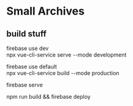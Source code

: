 # Small Archives


build stuff
----

firebase use dev  
npx vue-cli-service serve --mode development

firebase use default  
npx vue-cli-service build --mode production


firebase serve

npm run build && firebase deploy